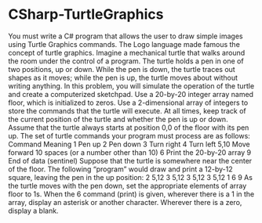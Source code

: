 # CSharp-TurtleGraphics
You must write a C# program that allows the user to draw simple images using Turtle Graphics commands. The Logo language made famous the concept of turtle graphics. Imagine a mechanical turtle that walks around the room under the control of a program. The turtle holds a pen in one of two positions, up or down. While the pen is down, the turtle traces out shapes as it moves; while the pen is up, the turtle moves about without writing anything. In this problem, you will simulate the operation of the turtle and create a computerized sketchpad. Use a 20-by-20 integer array named floor, which is initialized to zeros. Use a 2-dimensional array of integers to store the commands that the turtle will execute. At all times, keep track of the current position of the turtle and whether the pen is up or down. Assume that the turtle always starts at position 0,0 of the floor with its pen up. The set of turtle commands your program must process are as follows:  Command Meaning 1                      Pen up 2                      Pen down 3                      Turn right 4                      Turn left 5,10                 Move forward 10 spaces (or a number other than 10) 6                      Print the 20-by-20 array 9                      End of data (sentinel)  Suppose that the turtle is somewhere near the center of the floor. The following “program” would draw and print a 12-by-12 square, leaving the pen in the up position: 2 5,12 3 5,12 3 5,12 3 5,12 1 6 9  As the turtle moves with the pen down, set the appropriate elements of array floor to 1s. When the 6 command (print) is given, wherever there is a 1 in the array, display an asterisk or another character. Wherever there is a zero, display a blank.
